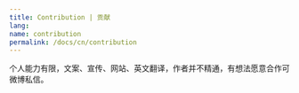 ```yaml
---
title: Contribution | 贡献
lang: 
name: contribution
permalink: /docs/cn/contribution
---
```

个人能力有限，文案、宣传、网站、英文翻译，作者并不精通，有想法愿意合作可微博私信。